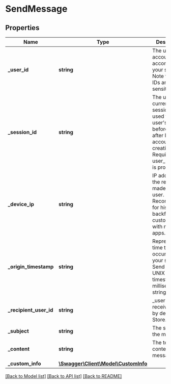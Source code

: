 # SendMessage

## Properties
Name | Type | Description | Notes
------------ | ------------- | ------------- | -------------
**_user_id** | **string** | The user&#39;s account ID according to your systems. Note that user IDs are case sensitive. | [optional] 
**_session_id** | **string** | The user&#39;s current session ID, used to tie a user&#39;s action before and after login or account creation. Required if no user_id values is provided. | [optional] 
**_device_ip** | **string** | IP address of the request made by the user. Recommended for historical backfills and customers with mobile apps. | [optional] 
**_origin_timestamp** | **string** | Represents the time the event occured in your system. Send as a UNIX timestamp in milliseconds in string. | [optional] 
**_recipient_user_id** | **string** | _userID of the receiving user by default Store. | [optional] 
**_subject** | **string** | The subject of the message. | [optional] 
**_content** | **string** | The text content of the message. | [optional] 
**_custom_info** | [**\Swagger\Client\Model\CustomInfo**](CustomInfo.md) |  | [optional] 

[[Back to Model list]](../README.md#documentation-for-models) [[Back to API list]](../README.md#documentation-for-api-endpoints) [[Back to README]](../README.md)


